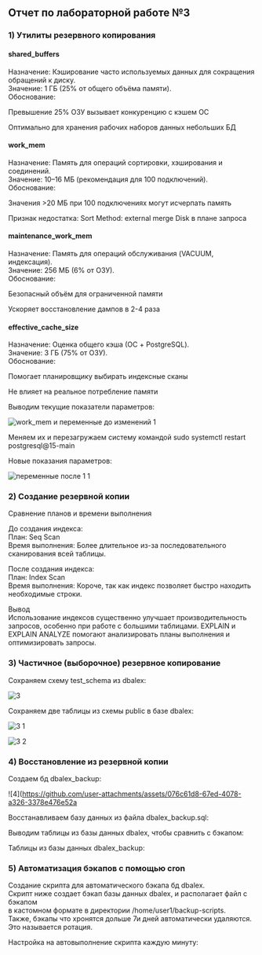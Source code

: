 ## Отчет по лабораторной работе №3

### 1) Утилиты резервного копирования

#### shared_buffers 
Назначение: Кэширование часто используемых данных для сокращения обращений к диску.\
Значение: 1 ГБ (25% от общего объёма памяти).\
Обоснование:

Превышение 25% ОЗУ вызывает конкуренцию с кэшем ОС

Оптимально для хранения рабочих наборов данных небольших БД

#### work_mem
Назначение: Память для операций сортировки, хэширования и соединений.\
Значение: 10–16 МБ (рекомендация для 100 подключений).\
Обоснование:

Значения >20 МБ при 100 подключениях могут исчерпать память

Признак недостатка: Sort Method: external merge Disk в плане запроса

#### maintenance_work_mem
Назначение: Память для операций обслуживания (VACUUM, индексация).\
Значение: 256 МБ (6% от ОЗУ).\
Обоснование:

Безопасный объём для ограниченной памяти

Ускоряет восстановление дампов в 2-4 раза

#### effective_cache_size
Назначение: Оценка общего кэша (ОС + PostgreSQL).\
Значение: 3 ГБ (75% от ОЗУ).\
Обоснование:

Помогает планировщику выбирать индексные сканы

Не влияет на реальное потребление памяти


Выводим текущие показатели параметров:

![work_mem и переменные до изменений 1](https://github.com/user-attachments/assets/aa460e85-8d72-4618-9f1c-42119fc92459)

Меняем их и перезагружаем систему командой sudo systemctl restart postgresql@15-main

Новые показания параметров:

![переменные после 1 1](https://github.com/user-attachments/assets/0fdd4c05-2179-48ad-a6e8-876270dd0e4f)



### 2) Создание резервной копии

Сравнение планов и времени выполнения

До создания индекса:\
План: Seq Scan\
Время выполнения: Более длительное из-за последовательного сканирования всей таблицы.

После создания индекса:\
План: Index Scan\
Время выполнения: Короче, так как индекс позволяет быстро находить необходимые строки.

Вывод\
Использование индексов существенно улучшает производительность запросов, особенно при работе с большими таблицами. EXPLAIN и EXPLAIN ANALYZE помогают анализировать планы выполнения и оптимизировать запросы.

### 3) Частичное (выборочное) резервное копирование

Сохраняем схему test_schema из dbalex:

![3](https://github.com/user-attachments/assets/54d66f9c-0ced-4bcc-a709-b4d089da1fd0)

Сохраняем две таблицы из схемы public в базе dbalex:

![3 1](https://github.com/user-attachments/assets/02ac44a8-a406-4feb-9695-b9139095cbe1)

![3 2](https://github.com/user-attachments/assets/1b6be1ba-ee62-4580-950d-ed8690b1d647)

### 4) Восстановление из резервной копии

Создаем бд dbalex_backup:

![4](https://github.com/user-attachments/assets/076c61d8-67ed-4078-a326-3378e476e52a

Восстанавливаем базу данных из файла dbalex_backup.sql:



Выводим таблицы из базы данных dbalex, чтобы сравнить с бэкапом:


Таблицы из базы данных dbalex_backup:



### 5) Автоматизация бэкапов с помощью cron

Создание скрипта для автоматического бэкапа бд dbalex.\
Скрипт ниже создает бэкап базы данных dbalex, и располагает файл с бэкапом \
в кастомном формате в директории /home/user1/backup-scripts. \
Также, бэкапы что хронятся дольше 7и дней автоматически удаляются. Это называется ротация.


Настройка на автовыполнение скрипта каждую минуту:



